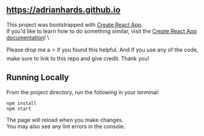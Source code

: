 ## https://adrianhards.github.io

This project was bootstrapped with [Create React App](https://github.com/facebook/create-react-app). \
If you'd like to learn how to do something similar, visit the [Create React App documentation](https://facebook.github.io/create-react-app/docs/getting-started)! \

Please drop me a ⭐️ if you found this helpful. And if you use any of the code, make sure to link to this repo and give credit. Thank you!

## Running Locally

From the project directory, run the following in your terminal:

`npm install`\
`npm start` 

The page will reload when you make changes.\
You may also see any lint errors in the console.


